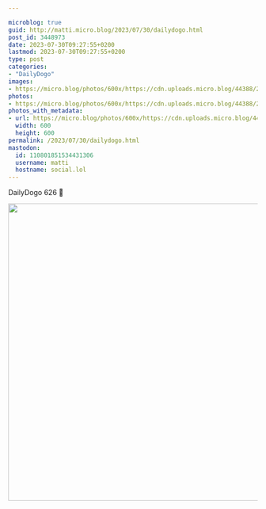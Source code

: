 ```yaml
---

microblog: true
guid: http://matti.micro.blog/2023/07/30/dailydogo.html
post_id: 3448973
date: 2023-07-30T09:27:55+0200
lastmod: 2023-07-30T09:27:55+0200
type: post
categories:
- "DailyDogo"
images:
- https://micro.blog/photos/600x/https://cdn.uploads.micro.blog/44388/2023/4d8be1a5b0d749d0b502d09b5a6cd7f2.jpg
photos:
- https://micro.blog/photos/600x/https://cdn.uploads.micro.blog/44388/2023/4d8be1a5b0d749d0b502d09b5a6cd7f2.jpg
photos_with_metadata:
- url: https://micro.blog/photos/600x/https://cdn.uploads.micro.blog/44388/2023/4d8be1a5b0d749d0b502d09b5a6cd7f2.jpg
  width: 600
  height: 600
permalink: /2023/07/30/dailydogo.html
mastodon:
  id: 110801851534431306
  username: matti
  hostname: social.lol
---
```

DailyDogo 626 🐶

<img src="https://micro.blog/photos/600x/https://blog.martin-haehnel.de/uploads/2023/4d8be1a5b0d749d0b502d09b5a6cd7f2.jpg" width="600" height="600" alt="" />
